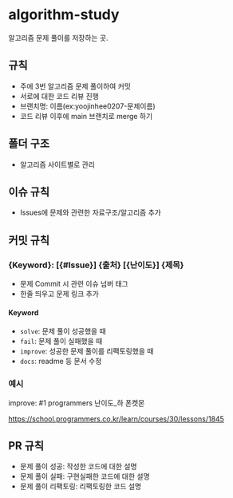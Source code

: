 # algorithm-study
알고리즘 문제 풀이를 저장하는 곳.

## 규칙
 - 주에 3번 알고리즘 문제 풀이하여 커밋
 - 서로에 대한 코드 리뷰 진행
 - 브랜치명: 이름(ex:yoojinhee0207-문제이름)
 - 코드 리뷰 이후에 main 브랜치로 merge 하기
 
## 폴더 구조
 - 알고리즘 사이트별로 관리
 
## 이슈 규칙
 - Issues에 문제와 관련한 자료구조/알고리즘 추가
 
## 커밋 규칙
### {Keyword}: [{#Issue}] {출처} [{난이도}] {제목}
- 문제 Commit 시 관련 이슈 넘버 태그
- 한줄 띄우고 문제 링크 추가

#### Keyword
- `solve`: 문제 풀이 성공했을 때
- `fail`: 문제 풀이 실패했을 때
- `improve`: 성공한 문제 풀이를 리팩토링했을 때
- `docs`: readme 등 문서 수정

### 예시

improve: #1 programmers 난이도_하 폰켓몬

https://school.programmers.co.kr/learn/courses/30/lessons/1845

## PR 규칙
- 문제 풀이 성공: 작성한 코드에 대한 설명
- 문제 풀이 실패: 구현실패한 코드에 대한 설명
- 문제 풀이 리팩토링: 리팩토링한 코드 설명
